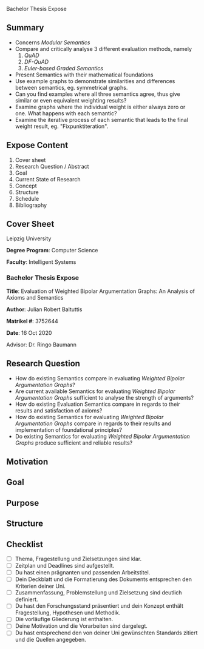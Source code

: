 Bachelor Thesis Expose

## Summary

- Concerns *Modular Semantics*
- Compare and critically analyse 3 different evaluation methods, namely 
  1. *QuAD* 
  2. *DF-QuAD*
  3. *Euler-based Graded Semantics*
- Present Semantics with their mathematical foundations 
- Use example graphs to demonstrate similarities and differences between semantics, eg. symmetrical graphs.
- Can you find examples where all three semantics agree, thus give similar or even equivalent weighting results?
- Examine graphs where the individual weight is either always zero or one. What happens with each semantic?
- Examine the iterative process of each semantic that leads to the final weight result, eg. "Fixpunktiteration".

## Expose Content

1. Cover sheet
2. Research Question / Abstract
3. Goal
4. Current State of Research
5. Concept
6. Structure
7. Schedule
8. Bibliography

## Cover Sheet

Leipzig University

**Degree Program**: Computer Science

**Faculty**: Intelligent Systems

### Bachelor Thesis Expose

**Title**: Evaluation of Weighted Bipolar Argumentation Graphs: An Analysis of Axioms and Semantics 

**Author**: Julian Robert Baltuttis

**Matrikel #**: 3752644

**Date**: 16 Oct 2020

Advisor: Dr. Ringo Baumann

## Research Question

- How do existing Semantics compare in evaluating *Weighted Bipolar Argumentation Graphs*?
- Are current available Semantics for evaluating *Weighted Bipolar Argumentation Graphs* sufficient to analyse the strength of arguments?
- How do existing Evaluation Semantics compare in regards to their results and satisfaction of axioms?
- How do existing Semantics for evaluating *Weighted Bipolar Argumentation Graphs* compare in regards to their results and implementation of foundational principles?
- Do existing Semantics for evaluating *Weighted Bipolar Argumentation Graphs* produce sufficient and reliable results?



## Motivation

## Goal

## Purpose

## Structure

## Checklist

- [ ] Thema, Fragestellung und Zielsetzungen sind klar.
- [ ] Zeitplan und Deadlines sind aufgestellt.
- [ ] Du hast einen prägnanten und passenden Arbeitstitel.
- [ ] Dein Deckblatt und die Formatierung des Dokuments entsprechen den Kriterien deiner Uni.
- [ ] Zusammenfassung, Problemstellung und Zielsetzung sind deutlich definiert.
- [ ] Du hast den Forschungsstand präsentiert und dein Konzept enthält Fragestellung, Hypothesen und Methodik.
- [ ] Die vorläufige Gliederung ist enthalten.
- [ ] Deine Motivation und die Vorarbeiten sind dargelegt.
- [ ] Du hast entsprechend den von deiner Uni gewünschten Standards zitiert und die Quellen angegeben.